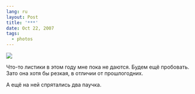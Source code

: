 ```yaml
---
lang: ru
layout: Post
title: '***'
date: Oct 22, 2007
tags:
  - photos
---
```


![](http://wow.sapegin.me/1w2H2e1n3P22/Sapegin-Artem-20D-2007-10-20-446-4648.jpg)

Что-то листики в этом году мне пока не даются. Будем ещё пробовать. Зато она хотя бы резкая, в отличии от прошлогодних.

А ещё на ней спрятались два паучка.
